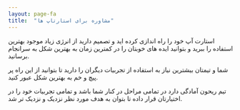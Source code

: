 ```yaml
---
layout: page-fa
title:  "مشاوره برای استارتاپ ها"
---
```

استارت آپ خود را راه اندازی کرده اید و تصمیم دارید از انرژی زیاد موجود بهترین استفاده را ببرید و بتوانید ایده های خوبتان را در کمترین زمان به بهترین شکل به سرانجام برسانید.

شما و تیمتان بیشترین نیاز به استفاده از تجربیات دیگران را دارید تا بتوانید از این راه پر پیچ و خم به بهترین شکل عبور کنید.

تیم ریحون آمادگی دارد در تمامی مراحل در کنار شما باشد و تمامی تجربیات خود را در اختیارتان قرار داده تا بتوان به هدف  مورد نظر نزدیک و نزدیک تر شد.